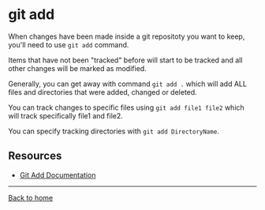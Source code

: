 # git add

When changes have been made inside a git repositoty you want to keep, you'll need to use `git add` command. 

Items that have not been "tracked" before will start to be tracked and all other changes will be marked as modified.

Generally, you can get away with command `git add .` which will add ALL files and directories that were added, changed or deleted.

You can track changes to specific files using `git add file1 file2` which will track specifically file1 and file2.

You can specify tracking directories with `git add DirectoryName`.

## Resources 

- [Git Add Documentation](https://git-scm.com/docs/git-add)

----

[Back to home](../README.md)